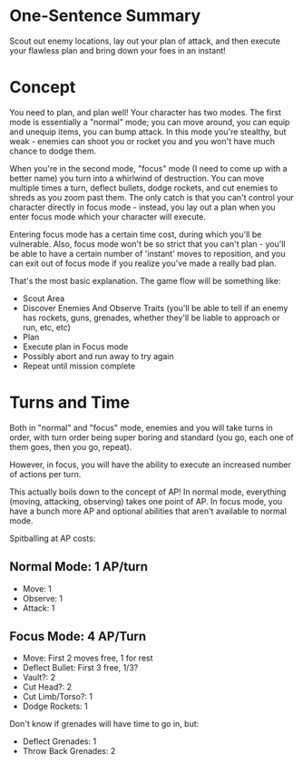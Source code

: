 # One-Sentence Summary

Scout out enemy locations, lay out your plan of attack, and then execute your
flawless plan and bring down your foes in an instant!

# Concept

You need to plan, and plan well! Your character has two modes. The first mode is
essentially a "normal" mode; you can move around, you can equip and unequip
items, you can bump attack. In this mode you're stealthy, but weak - enemies can
shoot you or rocket you and you won't have much chance to dodge them.

When you're in the second mode, "focus" mode (I need to come up with a better
name) you turn into a whirlwind of destruction. You can move multiple times a
turn, deflect bullets, dodge rockets, and cut enemies to shreds as you zoom past
them. The only catch is that you can't control your character directly in focus
mode - instead, you lay out a plan when you enter focus mode which your
character will execute.

Entering focus mode has a certain time cost, during which you'll be
vulnerable. Also, focus mode won't be so strict that you can't plan - you'll be
able to have a certain number of 'instant' moves to reposition, and you can exit
out of focus mode if you realize you've made a really bad plan.

That's the most basic explanation. The game flow will be something like:

+ Scout Area
+ Discover Enemies And Observe Traits (you'll be able to tell if an enemy has
  rockets, guns, grenades, whether they'll be liable to approach or run, etc,
  etc)
+ Plan
+ Execute plan in Focus mode
+ Possibly abort and run away to try again
+ Repeat until mission complete

# Turns and Time

Both in "normal" and "focus" mode, enemies and you will take turns in order,
with turn order being super boring and standard (you go, each one of them goes,
then you go, repeat).

However, in focus, you will have the ability to execute an increased number of
actions per turn.

This actually boils down to the concept of AP! In normal mode, everything
(moving, attacking, observing) takes one point of AP. In focus mode, you have a
bunch more AP and optional abilities that aren't available to normal mode.

Spitballing at AP costs:

## Normal Mode: 1 AP/turn

+ Move: 1
+ Observe: 1
+ Attack: 1

## Focus Mode: 4 AP/Turn

+ Move: First 2 moves free, 1 for rest
+ Deflect Bullet: First 3 free, 1/3?
+ Vault?: 2
+ Cut Head?: 2
+ Cut Limb/Torso?: 1
+ Dodge Rockets: 1

Don't know if grenades will have time to go in, but:

+ Deflect Grenades: 1
+ Throw Back Grenades: 2
